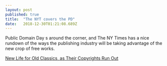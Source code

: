 ```yaml
---
layout: post 
published: true
title:  "The NYT covers the PD" 
date:   2018-12-30T01:21:08.689Z 
---
```


 Public Domain Day s around the corner, and The NY Times has a nice rundown of the ways the publishing industry will be taking advantage of the new crop of free works.

[New Life for Old Classics, as Their Copyrights Run Out](https://www.nytimes.com/2018/12/29/books/copyright-extension-literature-public-domain.html#click=https://t.co/QNxqwq54Pt)

